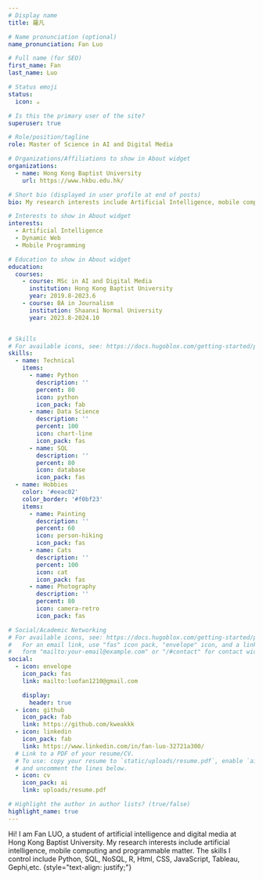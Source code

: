 ```yaml
---
# Display name
title: 羅凡

# Name pronunciation (optional)
name_pronunciation: Fan Luo

# Full name (for SEO)
first_name: Fan
last_name: Luo

# Status emoji
status:
  icon: ☕️

# Is this the primary user of the site?
superuser: true

# Role/position/tagline
role: Master of Science in AI and Digital Media

# Organizations/Affiliations to show in About widget
organizations:
  - name: Hong Kong Baptist University
    url: https://www.hkbu.edu.hk/

# Short bio (displayed in user profile at end of posts)
bio: My research interests include Artificial Intelligence, mobile computing and programmable matter.

# Interests to show in About widget
interests:
  - Artificial Intelligence
  - Dynamic Web
  - Mobile Programming

# Education to show in About widget
education:
  courses:
    - course: MSc in AI and Digital Media
      institution: Hong Kong Baptist University
      year: 2019.8-2023.6
    - course: BA in Journalism
      institution: Shaanxi Normal University
      year: 2023.8-2024.10


# Skills
# For available icons, see: https://docs.hugoblox.com/getting-started/page-builder/#icons
skills:
  - name: Technical
    items:
      - name: Python
        description: ''
        percent: 80
        icon: python
        icon_pack: fab
      - name: Data Science
        description: ''
        percent: 100
        icon: chart-line
        icon_pack: fas
      - name: SQL
        description: ''
        percent: 80
        icon: database
        icon_pack: fas
  - name: Hobbies
    color: '#eeac02'
    color_border: '#f0bf23'
    items:
      - name: Painting
        description: ''
        percent: 60
        icon: person-hiking
        icon_pack: fas
      - name: Cats
        description: ''
        percent: 100
        icon: cat
        icon_pack: fas
      - name: Photography
        description: ''
        percent: 80
        icon: camera-retro
        icon_pack: fas

# Social/Academic Networking
# For available icons, see: https://docs.hugoblox.com/getting-started/page-builder/#icons
#   For an email link, use "fas" icon pack, "envelope" icon, and a link in the
#   form "mailto:your-email@example.com" or "/#contact" for contact widget.
social:
  - icon: envelope
    icon_pack: fas
    link: mailto:luofan1210@gmail.com

    display:
      header: true
  - icon: github
    icon_pack: fab
    link: https://github.com/kweakkk
  - icon: linkedin
    icon_pack: fab
    link: https://www.linkedin.com/in/fan-luo-32721a300/
  # Link to a PDF of your resume/CV.
  # To use: copy your resume to `static/uploads/resume.pdf`, enable `ai` icons in `params.yaml`,
  # and uncomment the lines below.
  - icon: cv
    icon_pack: ai
    link: uploads/resume.pdf

# Highlight the author in author lists? (true/false)
highlight_name: true
---
```


Hi! I am Fan LUO, a student of artificial intelligence and digital media at Hong Kong Baptist University. My research interests include artificial intelligence, mobile computing and programmable matter. The skills I control include Python, SQL, NoSQL, R, Html, CSS, JavaScript, Tableau, Gephi,etc.
{style="text-align: justify;"}
